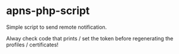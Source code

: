 # apns-php-script

Simple script to send remote notification.

Alway check code that prints / set the token before regenerating the profiles / certificates!